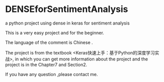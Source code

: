 # DENSEforSentimentAnalysis
a python project using dense in keras for sentiment analysis

This is a very easy project and for the beginner.

The language of the comment is Chinese .

The project is from the textbook <Keras快速上手：基于Python的深度学习实战>, in which you can get more information about the project and the project is in the Chapter7 and Section2.

If you have any question ,please contact me.
